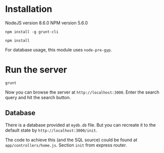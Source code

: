 # Installation

NodeJS version 8.6.0
NPM version 5.6.0

`npm install -g grunt-cli`

`npm install`

For database usage, this module uses `node-pre-gyp`.

# Run the server

`grunt`

Now you can browse the server at `http://localhost:3000`. Enter the search query and hit the search button.

## Database

There is a database provided at `mydb.db` file. But you can recreate it to the default state by `http://localhost:3000/init`.

The code to achieve this (and the SQL source) could be found at `app/controllers/home.js`. Section `init` from express router.